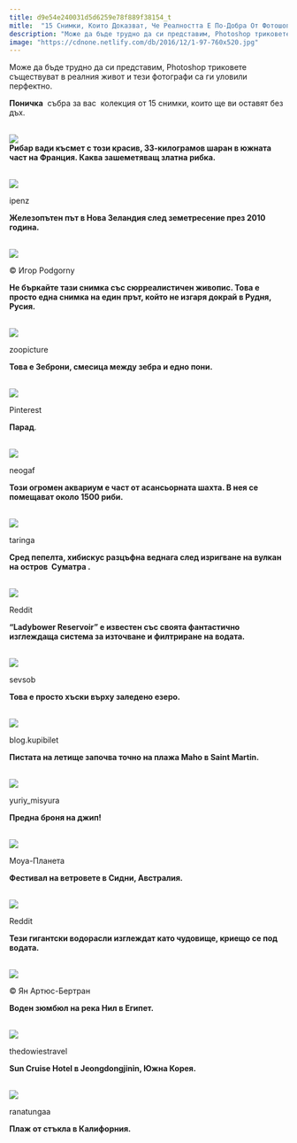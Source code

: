 ```yaml
---
title: d9e54e240031d5d6259e78f889f38154_t
mitle:  "15 Снимки, Които Доказват, Че Реалността Е По-Добра От Фотошоп"
description: "Може да бъде трудно да си представим, Photoshop триковете съществуват в реалния живот и тези фотографи са ги уловили перфектно. Поничка  събра за вас  колекция от 15 сни�"
image: "https://cdnone.netlify.com/db/2016/12/1-97-760x520.jpg"
---
```


 <p>Може да бъде трудно да си представим, Photoshop триковете съществуват в реалния живот и тези фотографи са ги уловили перфектно.</p>      <p><strong>Поничка</strong>  събра за вас  колекция от 15 снимки, които ще ви оставят без дъх.</p> <p> <br/><img src="https://cdnone.netlify.com/db/2016/12/1-97-760x520.jpg"/><br/> <strong>Рибар вади късмет с този красив, 33-килограмов шаран в южната част на Франция. Каква зашеметяващ златна рибка.</strong></p>   <br/><img src="https://cdnone.netlify.com/db/2016/12/2-77-760x570.jpg"/><br/><p>ipenz</p>      <p><strong>Железопътен път в Нова Зеландия след земетресение през 2010 година.</strong></p>   <br/><img src="https://cdnone.netlify.com/db/2016/12/3-98-760x506.jpg"/><br/><p>© Игор Podgorny</p> <p><strong>Не бъркайте тази снимка със сюрреалистичен живопис. Това е просто една снимка на един прът, който не изгаря докрай в Рудня, Русия.</strong></p>   <br/><img src="https://cdnone.netlify.com/db/2016/12/4-95-760x641.jpg"/><br/><p>zoopicture</p>      <p><strong>Това е Зеброни, смесица между зебра и едно пони.</strong></p>   <br/><img src="https://cdnone.netlify.com/db/2016/12/5-93-760x427.jpg"/><br/><p>Pinterest</p> <p><strong>Парад</strong>.</p>  <br/><img src="https://cdnone.netlify.com/db/2016/12/6-91-760x505.jpg"/><br/><p>neogaf</p> <p><strong>Този огромен аквариум е част от асансьорната шахта. В нея се помещават около 1500 риби.</strong></p>  <br/><img src="https://cdnone.netlify.com/db/2016/12/7-86-760x521.jpg"/><br/><p>taringa</p>      <p><strong>Сред пепелта, хибискус разцъфна веднага след изригване на вулкан на остров  Суматра .</strong></p>   <br/><img src="https://cdnone.netlify.com/db/2016/12/8-82-760x507.jpg"/><br/><p>Reddit</p> <p><strong>“Ladybower Reservoir” е известен със своята фантастично изглеждаща система за източване и филтриране на водата.</strong></p>  <br/><img src="https://cdnone.netlify.com/db/2016/12/9-80-760x456.jpg"/><br/><p>sevsob</p>      <p><strong>Това е просто хъски върху заледено езеро.</strong></p>  <br/><img src="https://cdnone.netlify.com/db/2016/12/10-77-760x505.jpg"/><br/><p>blog.kupibilet</p> <p><strong>Пистата на летище започва точно на плажа Maho в Saint Martin.</strong></p>  <br/><img src="https://cdnone.netlify.com/db/2016/12/11-68-760x547.jpg"/><br/><p>yuriy_misyura</p> <p><strong>Предна броня на джип!</strong></p>  <br/><img src="https://cdnone.netlify.com/db/2016/12/12-60-760x532.jpg"/><br/><p>Moya-Планета</p> <p><strong>Фестивал на ветровете в Сидни, Австралия.</strong></p>  <br/><img src="https://cdnone.netlify.com/db/2016/12/13-55-760x506.jpg"/><br/><p>Reddit</p> <p><strong>Тези гигантски водорасли изглеждат като чудовище, криещо се под водата.</strong></p>  <br/><img src="https://cdnone.netlify.com/db/2016/12/14-54-760x506.jpg"/><br/><p>© Ян Артюс-Бертран</p> <p><strong>Воден зюмбюл на река Нил в Египет.</strong></p>  <br/><img src="https://cdnone.netlify.com/db/2016/12/15-46-760x507.jpg"/><br/><p>thedowiestravel</p>  <p><strong>Sun Cruise Hotel в Jeongdongjinin, Южна Корея.</strong></p>  <br/><img src="https://cdnone.netlify.com/db/2016/12/16-38-760x507.jpg"/><br/><p>ranatungaa</p> <p><strong>Плаж от стъкла в Калифорния.</strong></p>       